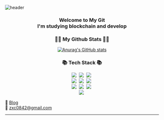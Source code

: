 ![header](https://capsule-render.vercel.app/api?type=Cylinder&color=timeGradient&height=200&section=header&text=I'm%20SongDong&fontSize=80)

<h3 align="center"> 
 Welcome to My Git <br/>
 I'm studying blockchain and develop
</h3>



<h3 align="center">👩‍💻 My Github Stats 👩‍💻</h3>
<div align="center">

[![Anurag's GitHub stats](https://github-readme-stats.vercel.app/api?username=ssongGD&hide_title=true&show_icons=true&include_all_commits=true&disable_animations=true&theme=vue)](https://github.com/anuraghazra/github-readme-stats)
</div>


<h3 align="center">📚 Tech Stack 📚</h3>
<p align="center">
  <img src="https://img.shields.io/badge/Java-007396?style=flat-square&logo=Java&logoColor=white"/></a>&nbsp
  <img src="https://img.shields.io/badge/Javascript-ffb13b?style=flat-square&logo=javascript&logoColor=white"/></a>&nbsp 
  <img src="https://img.shields.io/badge/Solidity-363636?style=flat-square&logo=Solidity&logoColor=white%22/%3E"/></a>&nbsp
  <br>
  <img src="https://img.shields.io/badge/Mysql-E6B91E?style=flat-square&logo=MySql&logoColor=white"/></a>&nbsp
  <img src="https://img.shields.io/badge/MongoDB-E6B91E?style=flat-square&logo=MongoDB&logoColor=white"/></a>&nbsp
  <img src="https://img.shields.io/badge/Oracle-E6B91E?style=flat-square&logo=Oracle&logoColor=white"/></a>&nbsp
  <br>
  <img src="https://img.shields.io/badge/Ethereum-3C3C3D?style=flat-square&logo=Ethereum&logoColor=white%22/%3E"/></a>&nbsp
  <img src="https://img.shields.io/badge/Node.js-339933?style=flat-square&logo=Node.js&logoColor=white"/></a>&nbsp
  <img src="https://img.shields.io/badge/Springboot-339933?style=flat-square&logo=Spring Boot&logoColor=white"/></a>&nbsp
  <br>
  <img src="https://img.shields.io/badge/React-E6B91E?style=flat-square&logo=React&logoColor=#61DAFB"/></a>&nbsp
</p>

📝  <a href="https://ssonggd.tistory.com/">Blog</a>
<br>
📨  zxc0842@gmail.com
<hr>
